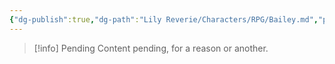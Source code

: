 ```yaml
---
{"dg-publish":true,"dg-path":"Lily Reverie/Characters/RPG/Bailey.md","permalink":"/lily-reverie/characters/rpg/bailey/","created":"2023-06-29T02:57:43.952-03:00","updated":"2024-01-20T04:35:01.274-03:00"}
---
```



>[!info] Pending
>Content pending, for a reason or another.


